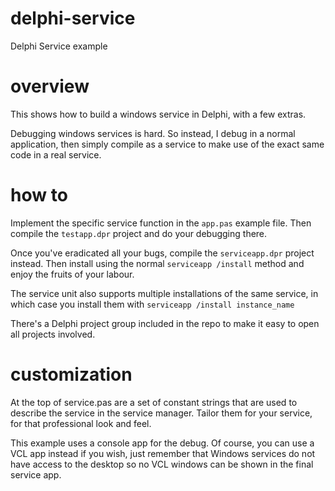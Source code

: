 # delphi-service
Delphi Service example

# overview

This shows how to build a windows service in Delphi, with a few extras.

Debugging windows services is hard.  So instead, I debug in a normal application, then simply compile as a service to make
use of the exact same code in a real service.

# how to

Implement the specific service function in the `app.pas` example file.  Then compile the `testapp.dpr` project and do your debugging there.

Once you've eradicated all your bugs, compile the `serviceapp.dpr` project instead.  Then install using the normal `serviceapp /install` method and
enjoy the fruits of your labour.

The service unit also supports multiple installations of the same service, in which case you install them with `serviceapp /install instance_name`

There's a Delphi project group included in the repo to make it easy to open all projects involved.

# customization

At the top of service.pas are a set of constant strings that are used to describe the service in the service manager.  Tailor them for your service, for that professional look and feel.

This example uses a console app for the debug.  Of course, you can use a VCL app instead if you wish, just remember that Windows services do not have access to the desktop so no VCL windows can be shown in the final service app.